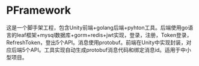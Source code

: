# PFramework
这是一个脚手架工程，包含Unity前端+golang后端+pyhton工具。后端使用go语言的leaf框架+mysql数据库+gorm+redis+jwt实现，登录，注册，Token登录，RefreshToken，登出5个API。消息使用protobuf。前端在Unity中实现封装，对应后端5个API。工具实现自动生成protobuf消息代码和绑定消息id。适用于中小型项目。
